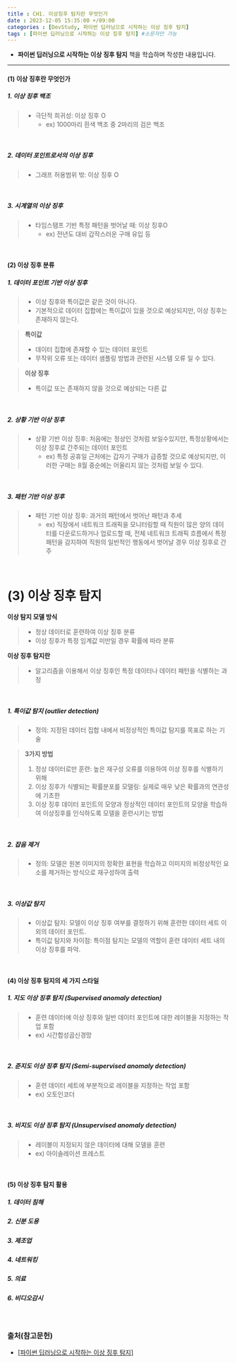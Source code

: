 ```yaml
---
title : CH1. 이상징후 탐지란 무엇인가
date : 2023-12-05 15:35:00 +/09:00
categories : [DevStudy, 파이썬 딥러닝으로 시작하는 이상 징후 탐지]
tags : [파이썬 딥러닝으로 시작하는 이상 징후 탐지] #소문자만 가능
---
```


* **파이썬 딥러닝으로 시작하는 이상 징후 탐지** 책을 학습하며 작성한 내용입니다.

---

#### (1) 이상 징후란 무엇인가

##### 1. 이상 징후 백조
> - 극단적 희귀성: 이상 징후 O
> 	- ex) 1000마리 흰색 백조 중 2마리의 검은 백조

&nbsp;
##### 2. 데이터 포인트로서의 이상 징후
> - 그래프 허용범위 밖: 이상 징후 O

&nbsp;
##### 3. 시계열의 이상 징후
> - 타임스탬프 기반 특정 패턴을 벗어날 때: 이상 징후O
> 	- ex) 전년도 대비 갑작스러운 구매 유입 등
 


&nbsp;
#### (2) 이상 징후 분류

##### 1. 데이터 포인트 기반 이상 징후
> - 이상 징후와 특이값은 같은 것이 아니다.
> - 기본적으로 데이터 집합에는 특이값이 있을 것으로 예상되지만, 이상 징후는 존재하지 않는다.

> **특이값**
> - 데이터 집합에 존재할 수 있는 데이터 포인트
> - 무작위 오류 또는 데이터 샘플링 방법과 관련된 시스템 오류 일 수 있다.

> **이상 징후**
> - 특이값 또는 존재하지 않을 것으로 예상되는 다른 값

&nbsp;
##### 2. 상황 기반 이상 징후
> - 상황 기반 이상 징후: 처음에는 정상인 것처럼 보일수있지만, 특정상황에서는 이상 징후로 간주되는 데이터 포인트
> 	- ex) 특정 공휴일 근처에는 갑자기 구매가 급증할 것으로 예상되지만, 이러한 구매는 8월 중순에는 어울리지 않는 것처럼 보일 수 있다.

&nbsp;
##### 3. 패턴 기반 이상 징후
> - 패턴 기반 이상 징후: 과거의 패턴에서 벗어난 패턴과 추세
> 	- ex) 직장에서 네트워크 트래픽을 모니터링할 때 직원이 많은 양의 데이터를 다운로드하거나 업로드할 때, 전체 네트워크 트래픽 흐름에서 특정 패턴을 감지하여 직원의 일반적인 행동에서 벗어날 경우 이상 징후로 간주


&nbsp;

# (3) 이상 징후 탐지

**이상 탐지 모델 방식**
> * 정상 데이터로 훈련하여 이상 징후 분류
> * 이상 징후가 특정 임계값 미만일 경우 확률에 따라 분류

**이상 징후 탐지란**
> * 알고리즘을 이용해서 이상 징후인 특정 데이터나 데이터 패턴을 식별하는 과정


&nbsp;
##### 1. 특이값 탐지 (outlier detection)
> - 정의: 지정된 데이터 집합 내에서 비정상적인 특이값 탐지를 목표로 하는 기술

> **3가지 방법**
> 1. 정상 데이터로만 훈련: 높은 재구성 오류를 이용하여 이상 징후를 식별하기 위해 
> 2. 이상 징후가 식별되는 확률분포를 모델링: 실제로 매우 낮은 확률과의 연관성에 기초한
> 3. 이상 징후 데이터 포인트의 모양과 정상적인 데이터 포인트의 모양을 학습하여 이상징후를 인식하도록 모델을 훈련시키는 방법

&nbsp;
##### 2. 잡음 제거
> - 정의: 모델은 원본 이미지의 정확한 표현을 학습하고 이미지의 비정상적인 요소를 제거하는 방식으로 재구성하여 출력

&nbsp;
##### 3. 이상값 탐지
> - 이상값 탐지: 모델이 이상 징후 여부를 결정하기 위해 훈련한 데이터 세트 이외의 데이터 포인트.
> - 특이값 탐지와 차이점: 특이점 탐지는 모델의 역할이 훈련 데이터 세트 내의 이상 징후를 파악.

&nbsp;
#### (4) 이상 징후 탐지의 세 가지 스타일

##### 1. 지도 이상 징후 탐지 (Supervised anomaly detection)
> - 훈련 데이터에 이상 징후와 일반 데이터 포인트에 대한 레이블을 지정하는 작업 포함
> - ex) 시간합성곱신경망

&nbsp;

##### 2. 준지도 이상 징후 탐지 (Semi-supervised anomaly detection)
> - 훈련 데이터 세트에 부분적으로 레이블을 지정하는 작업 포함
> - ex) 오토인코더

&nbsp;
##### 3. 비지도 이상 징후 탐지 (Unsupervised anomaly detection)
> - 레이블이 지정되지 않은 데이터에 대해 모델을 훈련
> - ex) 아이솔레이션 프레스트

&nbsp;

#### (5) 이상 징후 탐지 활용

##### 1. 데이터 침해
##### 2. 신분 도용
##### 3. 제조업
##### 4. 네트워킹
##### 5. 의료
##### 6. 비디오감시




&nbsp;
### 출처(참고문헌)
* [[파이썬 딥러닝으로 시작하는 이상 징후 탐지]](https://product.kyobobook.co.kr/detail/S000001732457)





